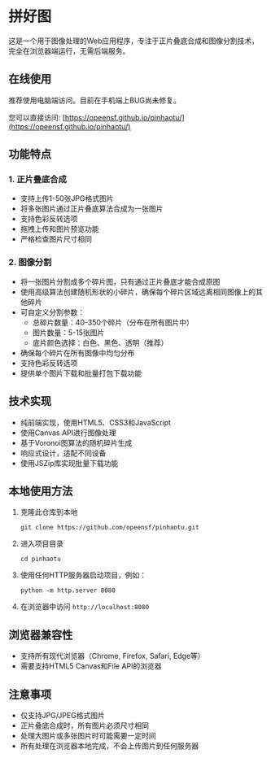 # 拼好图

这是一个用于图像处理的Web应用程序，专注于正片叠底合成和图像分割技术，完全在浏览器端运行，无需后端服务。

## 在线使用

推荐使用电脑端访问。目前在手机端上BUG尚未修复。

您可以直接访问: [https://opeensf.github.io/pinhaotu/](https://opeensf.github.io/pinhaotu/) 

## 功能特点

### 1. 正片叠底合成

- 支持上传1-50张JPG格式图片
- 将多张图片通过正片叠底算法合成为一张图片
- 支持色彩反转选项
- 拖拽上传和图片预览功能
- 严格检查图片尺寸相同

### 2. 图像分割

- 将一张图片分割成多个碎片图，只有通过正片叠底才能合成原图
- 使用高级算法创建随机形状的小碎片，确保每个碎片区域远离相同图像上的其他碎片
- 可自定义分割参数：
  - 总碎片数量：40-350个碎片（分布在所有图片中）
  - 图片数量：5-15张图片
  - 底片颜色选择：白色、黑色、透明（推荐）
- 确保每个碎片在所有图像中均匀分布
- 支持色彩反转选项
- 提供单个图片下载和批量打包下载功能

## 技术实现

- 纯前端实现，使用HTML5、CSS3和JavaScript
- 使用Canvas API进行图像处理
- 基于Voronoi图算法的随机碎片生成
- 响应式设计，适配不同设备
- 使用JSZip库实现批量下载功能

## 本地使用方法

1. 克隆此仓库到本地
   ```
   git clone https://github.com/opeensf/pinhaotu.git
   ```
2. 进入项目目录
   ```
   cd pinhaotu
   ```
3. 使用任何HTTP服务器启动项目，例如：
   ```
   python -m http.server 8080
   ```
4. 在浏览器中访问 `http://localhost:8080`

## 浏览器兼容性

- 支持所有现代浏览器（Chrome, Firefox, Safari, Edge等）
- 需要支持HTML5 Canvas和File API的浏览器

## 注意事项

- 仅支持JPG/JPEG格式图片
- 正片叠底合成时，所有图片必须尺寸相同
- 处理大图片或多张图片时可能需要一定时间
- 所有处理在浏览器本地完成，不会上传图片到任何服务器


